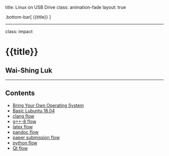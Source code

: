 title: Linux on USB Drive
class: animation-fade
layout: true

<!-- This slide will serve as the base layout for all your slides -->
.bottom-bar[
  {{title}}
]

---

class: impact

# {{title}}
## Wai-Shing Luk

---

## Contents

- [Bring Your Own Operating System](byoos.html)
- [Basic Lubuntu 18.04](lubuntu18-04.html)
- [clang flow](clangflow.html)
- [g++-8 flow](conceptsflow.html)
- [latex flow](latexflow.html)
- [pandoc flow](pandocFlow.html)
- [paper submission flow](papersubmissionflow.html)
- [python flow](pythonflow.html)
- [Qt flow](qtflow.html)
